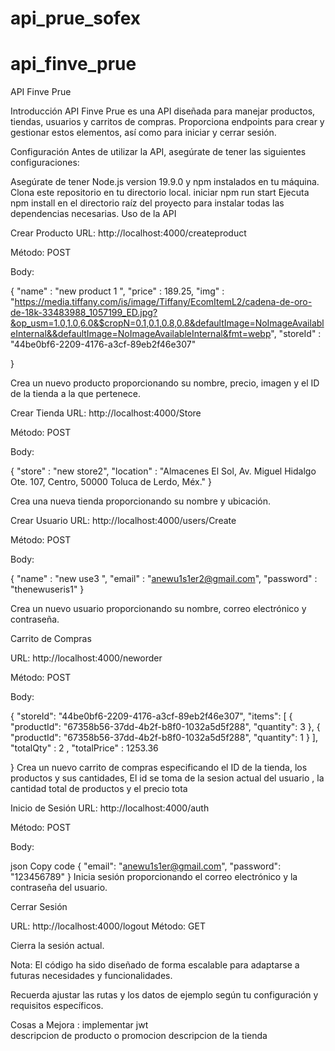 # api_prue_sofex

# api_finve_prue

API Finve Prue


Introducción
API Finve Prue es una API diseñada para manejar productos, tiendas, usuarios y carritos de compras. Proporciona endpoints para crear y gestionar estos elementos, así como para iniciar y cerrar sesión.

Configuración
Antes de utilizar la API, asegúrate de tener las siguientes configuraciones:

Asegúrate de tener Node.js version 19.9.0 y npm 
instalados en tu máquina.
Clona este repositorio en tu directorio local.
iniciar  npm run start 
Ejecuta npm install en el directorio raíz del proyecto para instalar todas las dependencias necesarias.
Uso de la API




Crear Producto
URL: http://localhost:4000/createproduct

Método: POST

Body:

 {
 "name" : "new product 1 ",
 "price" : 189.25,
 "img" : "https://media.tiffany.com/is/image/Tiffany/EcomItemL2/cadena-de-oro-de-18k-33483988_1057199_ED.jpg?&op_usm=1.0,1.0,6.0&$cropN=0.1,0.1,0.8,0.8&defaultImage=NoImageAvailableInternal&&defaultImage=NoImageAvailableInternal&fmt=webp",
 "storeId" : "44be0bf6-2209-4176-a3cf-89eb2f46e307"

}

Crea un nuevo producto proporcionando su nombre, precio, imagen y el ID de la tienda a la que pertenece.


Crear Tienda
URL: http://localhost:4000/Store

Método: POST

Body:

 {
    "store" : "new store2",
    "location" : "Almacenes El Sol, Av. Miguel Hidalgo Ote. 107, Centro, 50000 Toluca de Lerdo, Méx."
 }

Crea una nueva tienda proporcionando su nombre y ubicación.

Crear Usuario
URL: http://localhost:4000/users/Create

Método: POST

Body:

 {
    "name" : "new use3 ",
    "email" : "anewu1s1er2@gmail.com",
    "password" : "thenewuseris1"
}

Crea un nuevo usuario proporcionando su nombre, correo electrónico y contraseña.


Carrito de Compras

URL: http://localhost:4000/neworder

Método: POST

Body:

{
  "storeId": "44be0bf6-2209-4176-a3cf-89eb2f46e307",
  "items": [
    {
      "productId": "67358b56-37dd-4b2f-b8f0-1032a5d5f288",
      "quantity": 3
    },
    {
      "productId": "67358b56-37dd-4b2f-b8f0-1032a5d5f288",
      "quantity": 1
    }
  ],
  "totalQty" : 2 ,
  "totalPrice" : 1253.36
  
}
Crea un nuevo carrito de compras especificando el ID de la tienda, los productos y sus cantidades, El id se toma de la sesion actual del usuario , la cantidad total de productos y el precio tota


Inicio de Sesión
URL: http://localhost:4000/auth

Método: POST

Body:

json
Copy code
{
  "email": "anewu1s1er@gmail.com",
  "password": "123456789"
}
Inicia sesión proporcionando el correo electrónico y la contraseña del usuario.


Cerrar Sesión

URL: http://localhost:4000/logout
Método: GET

Cierra la sesión actual.

Nota: El código ha sido diseñado de forma escalable para adaptarse a futuras necesidades y funcionalidades.

Recuerda ajustar las rutas y los datos de ejemplo según tu configuración y requisitos específicos.


Cosas  a Mejora :  implementar  jwt  
                    descripcion de producto o promocion 
                    descripcion de la tienda 